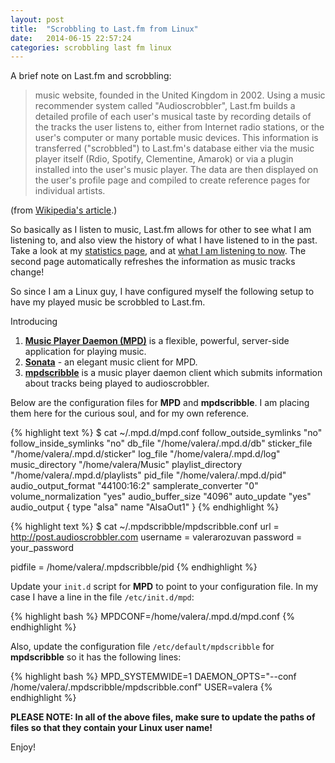 ```yaml
---
layout: post
title:  "Scrobbling to Last.fm from Linux"
date:   2014-06-15 22:57:24
categories: scrobbling last fm linux
---
```


A brief note on Last.fm and scrobbling:

> music website, founded in the United Kingdom in 2002. Using a music
recommender system called "Audioscrobbler", Last.fm builds a detailed
profile of each user's musical taste by recording details of the tracks
the user listens to, either from Internet radio stations, or the user's
computer or many portable music devices. This information is transferred
("scrobbled") to Last.fm's database either via the music player itself
(Rdio, Spotify, Clementine, Amarok) or via a plugin installed into the
user's music player. The data are then displayed on the user's profile
page and compiled to create reference pages for individual artists.

(from [Wikipedia's article](http://en.wikipedia.org/wiki/Last.fm).)

So basically as I listen to music, Last.fm allows for other to see
what I am listening to, and also view the history of what I have listened
to in the past. Take a look at my
[statistics page](http://www.last.fm/user/valerarozuvan), and at
[what I am listening to now](http://www.last.fm/user/valerarozuvan/now). The
second page automatically refreshes the information as music tracks change!

So since I am a Linux guy, I have configured myself the following setup to
have my played music be scrobbled to Last.fm.

Introducing

1. **[Music Player Daemon (MPD)](http://mpd.wikia.com/wiki/Music_Player_Daemon_Wiki)**
is a flexible, powerful, server-side application for playing music.
2. **[Sonata](https://github.com/multani/sonata)** - an elegant music client for MPD.
3. **[mpdscribble](http://www.ohloh.net/p/mpdscribble)** is a music player daemon
client which submits information about tracks being played to audioscrobbler.

Below are the configuration files for **MPD** and **mpdscribble**. I am placing
them here for the curious soul, and for my own reference.

{% highlight text %}
$ cat ~/.mpd.d/mpd.conf
follow_outside_symlinks "no"
follow_inside_symlinks "no"
db_file "/home/valera/.mpd.d/db"
sticker_file "/home/valera/.mpd.d/sticker"
log_file "/home/valera/.mpd.d/log"
music_directory "/home/valera/Music"
playlist_directory "/home/valera/.mpd.d/playlists"
pid_file "/home/valera/.mpd.d/pid"
audio_output_format "44100:16:2"
samplerate_converter "0"
volume_normalization "yes"
audio_buffer_size "4096"
auto_update "yes"
audio_output {
    type "alsa"
    name "AlsaOut1"
}
{% endhighlight %}

{% highlight text %}
$ cat ~/.mpdscribble/mpdscribble.conf
url = http://post.audioscrobbler.com
username = valerarozuvan
password = your_password

pidfile = /home/valera/.mpdscribble/pid
{% endhighlight %}

Update your `init.d` script for **MPD** to point to your configuration file.
In my case I have a line in the file `/etc/init.d/mpd`:

{% highlight bash %}
MPDCONF=/home/valera/.mpd.d/mpd.conf
{% endhighlight %}

Also, update the configuration file `/etc/default/mpdscribble` for
**mpdscribble** so it has the following lines:

{% highlight bash %}
MPD_SYSTEMWIDE=1
DAEMON_OPTS="--conf /home/valera/.mpdscribble/mpdscribble.conf"
USER=valera
{% endhighlight %}

**PLEASE NOTE: In all of the above files, make sure to update the paths
of files so that they contain your Linux user name!**

Enjoy!
